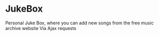 # JukeBox
Personal Juke Box, where you can add new songs from the free music archive website Via Ajax requests
